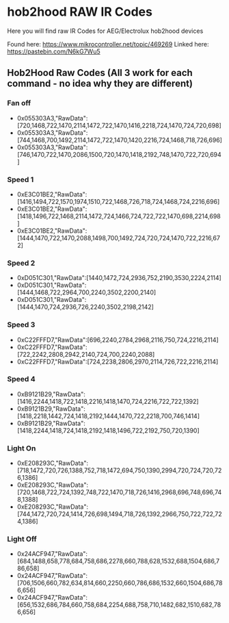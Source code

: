 # hob2hood RAW IR Codes
Here you will find raw IR Codes for AEG/Electrolux hob2hood devices

Found here: https://www.mikrocontroller.net/topic/469269
Linked here: https://pastebin.com/N6kG7Wu5

## Hob2Hood Raw Codes (All 3 work for each command - no idea why they are different)

### Fan off
* 0x055303A3,"RawData":[720,1468,722,1470,2114,1472,722,1470,1416,2218,724,1470,724,720,698]
* 0x055303A3,"RawData":[744,1468,700,1492,2114,1472,722,1470,1420,2216,724,1468,718,726,696]
* 0x055303A3,"RawData":[746,1470,722,1470,2086,1500,720,1470,1418,2192,748,1470,722,720,694]

### Speed 1
* 0xE3C01BE2,"RawData":[1416,1494,722,1570,1974,1510,722,1468,726,718,724,1468,724,2216,696]
* 0xE3C01BE2,"RawData":[1418,1496,722,1468,2114,1472,724,1466,724,722,722,1470,698,2214,698]
* 0xE3C01BE2,"RawData":[1444,1470,722,1470,2088,1498,700,1492,724,720,724,1470,722,2216,672]

### Speed 2
* 0xD051C301,"RawData":[1440,1472,724,2936,752,2190,3530,2224,2114]
* 0xD051C301,"RawData":[1444,1468,722,2964,700,2240,3502,2200,2140]
* 0xD051C301,"RawData":[1444,1470,724,2936,726,2240,3502,2198,2142]

### Speed 3
* 0xC22FFFD7,"RawData":[696,2240,2784,2968,2116,750,724,2216,2114]
* 0xC22FFFD7,"RawData":[722,2242,2808,2942,2140,724,700,2240,2088]
* 0xC22FFFD7,"RawData":[724,2238,2806,2970,2114,726,722,2216,2114]

### Speed 4
* 0xB9121B29,"RawData":[1416,2244,1418,722,1418,2216,1418,1470,724,2216,722,722,1392]
* 0xB9121B29,"RawData":[1418,2218,1442,724,1418,2192,1444,1470,722,2218,700,746,1414]
* 0xB9121B29,"RawData":[1418,2244,1418,724,1418,2192,1418,1496,722,2192,750,720,1390]

### Light On
* 0xE208293C,"RawData":[718,1472,720,726,1388,752,718,1472,694,750,1390,2994,720,724,720,726,1386]
* 0xE208293C,"RawData":[720,1468,722,724,1392,748,722,1470,718,726,1416,2968,696,748,696,748,1388]
* 0xE208293C,"RawData":[744,1472,720,724,1414,726,698,1494,718,726,1392,2966,750,722,722,724,1386]

### Light Off
* 0x24ACF947,"RawData":[684,1488,658,778,684,758,686,2278,660,788,628,1532,688,1504,686,786,658]
* 0x24ACF947,"RawData":[706,1506,660,782,634,814,660,2250,660,786,686,1532,660,1504,686,786,656]
* 0x24ACF947,"RawData":[656,1532,686,784,660,758,684,2254,688,758,710,1482,682,1510,682,786,656]
